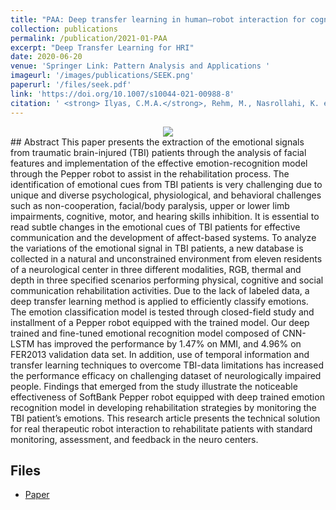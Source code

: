 ```yaml
---
title: "PAA: Deep transfer learning in human–robot interaction for cognitive and physical rehabilitation purposes"
collection: publications
permalink: /publication/2021-01-PAA
excerpt: "Deep Transfer Learning for HRI"
date: 2020-06-20
venue: 'Springer Link: Pattern Analysis and Applications '
imageurl: '/images/publications/SEEK.png'
paperurl: '/files/seek.pdf'
link: 'https://doi.org/10.1007/s10044-021-00988-8'
citation: ' <strong> Ilyas, C.M.A.</strong>, Rehm, M., Nasrollahi, K. et al. Deep transfer learning in human–robot interaction for cognitive and physical rehabilitation purposes. Pattern Anal Applic (2021). https://doi.org/10.1007/s10044-021-00988-8'
---
```

<center><img src = '/images/publications/PAA-2021.png'></center>
## Abstract
This paper presents the extraction of the emotional signals from traumatic brain-injured (TBI) patients through the analysis of facial features and implementation of the effective emotion-recognition model through the Pepper robot to assist in the rehabilitation process. The identification of emotional cues from TBI patients is very challenging due to unique and diverse psychological, physiological, and behavioral challenges such as non-cooperation, facial/body paralysis, upper or lower limb impairments, cognitive, motor, and hearing skills inhibition. It is essential to read subtle changes in the emotional cues of TBI patients for effective communication and the development of affect-based systems. To analyze the variations of the emotional signal in TBI patients, a new database is collected in a natural and unconstrained environment from eleven residents of a neurological center in three different modalities, RGB, thermal and depth in three specified scenarios performing physical, cognitive and social communication rehabilitation activities. Due to the lack of labeled data, a deep transfer learning method is applied to efficiently classify emotions. The emotion classification model is tested through closed-field study and installment of a Pepper robot equipped with the trained model. Our deep trained and fine-tuned emotional recognition model composed of CNN-LSTM has improved the performance by 1.47% on MMI, and 4.96% on FER2013 validation data set. In addition, use of temporal information and transfer learning techniques to overcome TBI-data limitations has increased the performance efficacy on challenging dataset of neurologically impaired people. Findings that emerged from the study illustrate the noticeable effectiveness of SoftBank Pepper robot equipped with deep trained emotion recognition model in developing rehabilitation strategies by monitoring the TBI patient’s emotions. This research article presents the technical solution for real therapeutic robot interaction to rehabilitate patients with standard monitoring, assessment, and feedback in the neuro centers.

## Files
- [Paper](/files/Ilyas2021_Article_DeepTransferLearningInHumanRob.pdf)
